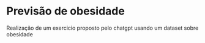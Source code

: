 # Previsão de obesidade
 Realização de um exercicio proposto pelo chatgpt usando um dataset sobre obesidade
